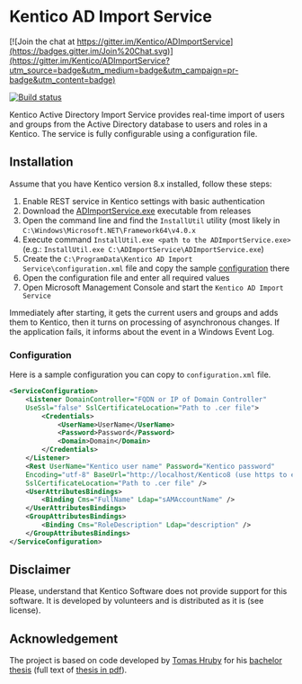 # Kentico AD Import Service

[![Join the chat at https://gitter.im/Kentico/ADImportService](https://badges.gitter.im/Join%20Chat.svg)](https://gitter.im/Kentico/ADImportService?utm_source=badge&utm_medium=badge&utm_campaign=pr-badge&utm_content=badge)

[![Build status](https://ci.appveyor.com/api/projects/status/jin5kt2gx4co2gre?svg=true)](https://ci.appveyor.com/project/kentico/adimportservice)

Kentico Active Directory Import Service provides real-time import of users and groups from the Active Directory database to users and roles in a Kentico. The service is fully configurable using a configuration file.


## Installation

Assume that you have Kentico version 8.x installed, follow these steps:

1. Enable REST service in Kentico settings with basic authentication
2. Download the [ADImportService.exe](https://github.com/Kentico/ADImportService/releases/latest) executable from releases
3. Open the command line and find the ```InstallUtil``` utility (most likely in ```C:\Windows\Microsoft.NET\Framework64\v4.0.x```
4. Execute command ```InstallUtil.exe <path to the ADImportService.exe>``` (e.g.: ```InstallUtil.exe C:\ADImportService\ADImportService.exe```)
5. Create the ```C:\ProgramData\Kentico AD Import Service\configuration.xml``` file and copy the sample [configuration](#configuration) there
6. Open the configuration file and enter all required values
7. Open Microsoft Management Console and start the ```Kentico AD Import Service```

Immediately after starting, it gets the current users and groups and adds them to Kentico, then it turns on processing of asynchronous changes. If the application fails, it informs about the event in a Windows Event Log.


### Configuration

Here is a sample configuration you can copy to ```configuration.xml``` file. 

```xml
<ServiceConfiguration>
	<Listener DomainController="FQDN or IP of Domain Controller" 
	UseSsl="false" SslCertificateLocation="Path to .cer file">
		<Credentials>
			<UserName>UserName</UserName>
			<Password>Password</Password>
			<Domain>Domain</Domain>
		</Credentials>
	</Listener>
	<Rest UserName="Kentico user name" Password="Kentico password" 
	Encoding="utf-8" BaseUrl="http://localhost/Kentico8 (use https to ebnable SSL)" 
	SslCertificateLocation="Path to .cer file" />
	<UserAttributesBindings>
		<Binding Cms="FullName" Ldap="sAMAccountName" />
	</UserAttributesBindings>
	<GroupAttributesBindings>
		<Binding Cms="RoleDescription" Ldap="description" />
	</GroupAttributesBindings>
</ServiceConfiguration>
```

## Disclaimer

Please, understand that Kentico Software does not provide support for this software. It is developed by volunteers and is distributed as it is (see license).


## Acknowledgement

The project is based on code developed by [Tomas Hruby](https://github.com/TomHruby) for his [bachelor thesis](https://is.muni.cz/th/396080/fi_b/?furl=%2Fth%2F396080%2Ffi_b%2F;so=nx;lang=en) (full text of [thesis in pdf](https://is.muni.cz/th/396080/fi_b/thesis.pdf)).